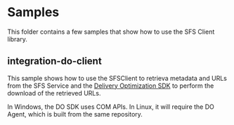 # Samples

This folder contains a few samples that show how to use the SFS Client library.

## integration-do-client

This sample shows how to use the SFSClient to retrieva metadata and URLs from the SFS Service and the [Delivery Optimization SDK](https://github.com/microsoft/do-client) to perform the download of the retrieved URLs.

In Windows, the DO SDK uses COM APIs. In Linux, it will require the DO Agent, which is built from the same repository.
